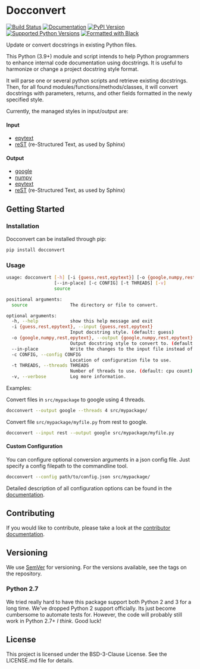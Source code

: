 # Docconvert

[![Build Status](https://github.com/cbillingham/docconvert/actions/workflows/test.yaml/badge.svg?branch=main)](https://github.com/cbillingham/docconvert/actions/workflows/test.yaml)
[![Documentation](https://readthedocs.org/projects/docconvert/badge/?version=latest)](https://docconvert.readthedocs.io)
[![PyPI Version](https://img.shields.io/pypi/v/docconvert.svg)](https://pypi.org/project/docconvert/)
[![Supported Python Versions](https://img.shields.io/pypi/pyversions/docconvert.svg)](https://pypi.org/project/docconvert/)
[![Formatted with Black](https://img.shields.io/badge/code%20style-black-000000.svg)](https://github.com/python/black)

Update or convert docstrings in existing Python files.

This Python (3.9+) module and script intends to help Python programmers to
enhance internal code documentation using docstrings.
It is useful to harmonize or change a project docstring style format.

It will parse one or several python scripts and retrieve existing docstrings.
Then, for all found modules/functions/methods/classes, it will convert docstrings
with parameters, returns, and other fields formatted in the newly specified style.

Currently, the managed styles in input/output are:

#### Input

- [epytext][1]
- [reST][2] (re-Structured Text, as used by Sphinx)

#### Output

- [google][3]
- [numpy][7]
- [epytext][1]
- [reST][2] (re-Structured Text, as used by Sphinx)


## Getting Started

### Installation

Docconvert can be installed through pip:

```bash
pip install docconvert
```

### Usage

```bash
usage: docconvert [-h] [-i {guess,rest,epytext}] [-o {google,numpy,rest,epytext}]
                  [--in-place] [-c CONFIG] [-t THREADS] [-v]
                  source

positional arguments:
  source                The directory or file to convert.

optional arguments:
  -h, --help            show this help message and exit
  -i {guess,rest,epytext}, --input {guess,rest,epytext}
                        Input docstring style. (default: guess)
  -o {google,numpy,rest,epytext}, --output {google,numpy,rest,epytext}
                        Output docstring style to convert to. (default: google)
  --in-place            Write the changes to the input file instead of printing diffs.
  -c CONFIG, --config CONFIG
                        Location of configuration file to use.
  -t THREADS, --threads THREADS
                        Number of threads to use. (default: cpu count)
  -v, --verbose         Log more information.
```

Examples:

Convert files in `src/mypackage` to google using 4 threads.

```bash
docconvert --output google --threads 4 src/mypackage/
```

Convert file `src/mypackage/myfile.py` from rest to google.

```bash
docconvert --input rest --output google src/mypackage/myfile.py
```

#### Custom Configuration

You can configure optional conversion arguments in a json config file. Just
specify a config filepath to the commandline tool.

```bash
docconvert --config path/to/config.json src/mypackage/
```

Detailed description of all configuration options can be found in the
[documentation][5].


## Contributing

If you would like to contribute, please take a look at the
[contributor documentation][6].


## Versioning

We use [SemVer][4] for versioning.
For the versions available, see the tags on the repository.

### Python 2.7

We tried really hard to have this package support both Python 2 and 3 for a
long time. We've dropped Python 2 support officially. Its just become
cumbersome to automate tests for. However, the code will probably still
work in Python 2.7+ *I think*. Good luck!

## License

This project is licensed under the BSD-3-Clause License.
See the LICENSE.md file for details.


[1]: http://epydoc.sourceforge.net/manual-fields.html
[2]: https://www.sphinx-doc.org/en/master/usage/restructuredtext/domains.html#info-field-lists
[3]: https://www.sphinx-doc.org/en/master/usage/extensions/example_google.html#example-google
[4]: http://semver.org/
[5]: https://docconvert.readthedocs.io/
[6]: https://docconvert.readthedocs.io/en/latest/contributing.html
[7]: https://www.sphinx-doc.org/en/master/usage/extensions/example_numpy.html#example-numpy
